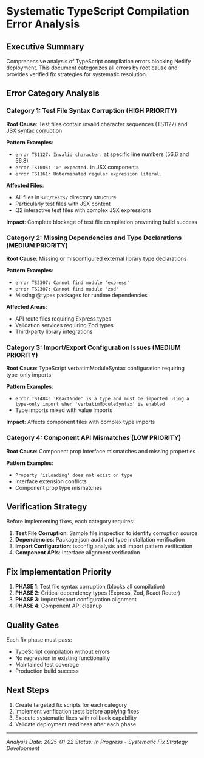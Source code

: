 # Systematic TypeScript Compilation Error Analysis

## Executive Summary
Comprehensive analysis of TypeScript compilation errors blocking Netlify deployment. This document categorizes all errors by root cause and provides verified fix strategies for systematic resolution.

## Error Category Analysis

### Category 1: Test File Syntax Corruption (HIGH PRIORITY)
**Root Cause**: Test files contain invalid character sequences (TS1127) and JSX syntax corruption

**Pattern Examples**:
- `error TS1127: Invalid character.` at specific line numbers (56,6 and 56,8)
- `error TS1005: '>' expected.` in JSX components
- `error TS1161: Unterminated regular expression literal.`

**Affected Files**:
- All files in `src/tests/` directory structure
- Particularly test files with JSX content
- Q2 interactive test files with complex JSX expressions

**Impact**: Complete blockage of test file compilation preventing build success

### Category 2: Missing Dependencies and Type Declarations (MEDIUM PRIORITY)
**Root Cause**: Missing or misconfigured external library type declarations

**Pattern Examples**:
- `error TS2307: Cannot find module 'express'`
- `error TS2307: Cannot find module 'zod'`
- Missing @types packages for runtime dependencies

**Affected Areas**:
- API route files requiring Express types
- Validation services requiring Zod types
- Third-party library integrations

### Category 3: Import/Export Configuration Issues (MEDIUM PRIORITY)
**Root Cause**: TypeScript verbatimModuleSyntax configuration requiring type-only imports

**Pattern Examples**:
- `error TS1484: 'ReactNode' is a type and must be imported using a type-only import when 'verbatimModuleSyntax' is enabled`
- Type imports mixed with value imports

**Impact**: Affects component files with complex type imports

### Category 4: Component API Mismatches (LOW PRIORITY)
**Root Cause**: Component prop interface mismatches and missing properties

**Pattern Examples**:
- `Property 'isLoading' does not exist on type`
- Interface extension conflicts
- Component prop type mismatches

## Verification Strategy

Before implementing fixes, each category requires:

1. **Test File Corruption**: Sample file inspection to identify corruption source
2. **Dependencies**: Package.json audit and type installation verification  
3. **Import Configuration**: tsconfig analysis and import pattern verification
4. **Component APIs**: Interface alignment verification

## Fix Implementation Priority

1. **PHASE 1**: Test file syntax corruption (blocks all compilation)
2. **PHASE 2**: Critical dependency types (Express, Zod, React Router)
3. **PHASE 3**: Import/export configuration alignment
4. **PHASE 4**: Component API cleanup

## Quality Gates

Each fix phase must pass:
- TypeScript compilation without errors
- No regression in existing functionality
- Maintained test coverage
- Production build success

## Next Steps

1. Create targeted fix scripts for each category
2. Implement verification tests before applying fixes
3. Execute systematic fixes with rollback capability
4. Validate deployment readiness after each phase

---
*Analysis Date: 2025-01-22*
*Status: In Progress - Systematic Fix Strategy Development*